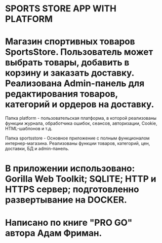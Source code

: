 # SPORTS STORE APP WITH PLATFORM

# Магазин спортивных товаров SportsStore. Пользователь может выбрать товары, добавить в корзину и заказать доставку. Реализована Admin-панель для редактирования товаров, категорий и ордеров на доставку.

Папка platform - пользовательская платформа, в которой реализованы функции журнала, обработчика ошибок, сеансов, авторизации, Cookie, HTML-шаблонов и т.д.

Папка sportsstore - Основное приложение с полным функционалом интернер-магазина. Реализованы функции товаров, категорий, цен, доставки, БД и admin-панель.  

# В приложении использовано: Gorilla Web Toolkit; SQLITE; HTTP и HTTPS сервер; подготовленно развертывание на DOCKER.

# Написано по книге "PRO GO" автора Адам Фриман.
